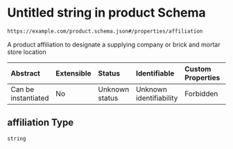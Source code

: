 # Untitled string in product Schema

```txt
https://example.com/product.schema.json#/properties/affiliation
```

A product affiliation to designate a supplying company or brick and mortar store location

| Abstract            | Extensible | Status         | Identifiable            | Custom Properties | Additional Properties | Access Restrictions | Defined In                                                                          |
| :------------------ | :--------- | :------------- | :---------------------- | :---------------- | :-------------------- | :------------------ | :---------------------------------------------------------------------------------- |
| Can be instantiated | No         | Unknown status | Unknown identifiability | Forbidden         | Allowed               | none                | [product.schema.json\*](../../../../out/product.schema.json "open original schema") |

## affiliation Type

`string`

